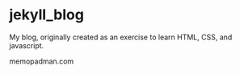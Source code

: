 jekyll_blog
===========

My blog, originally created as an exercise to learn HTML, CSS, and javascript.

memopadman.com